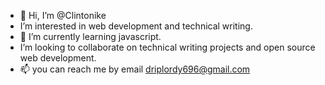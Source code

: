 - 👋 Hi, I’m @Clintonike
- I’m interested in web development and technical writing.
- 🌱 I’m currently learning javascript.
- I’m looking to collaborate on technical writing projects and open source web development.
- 📫 you can reach me by email driplordy696@gmail.com

<!---
Clintonike/Clintonike is a ✨ special ✨ repository because its `README.md` (this file) appears on your GitHub profile.
You can click the Preview link to take a look at your changes.
--->
